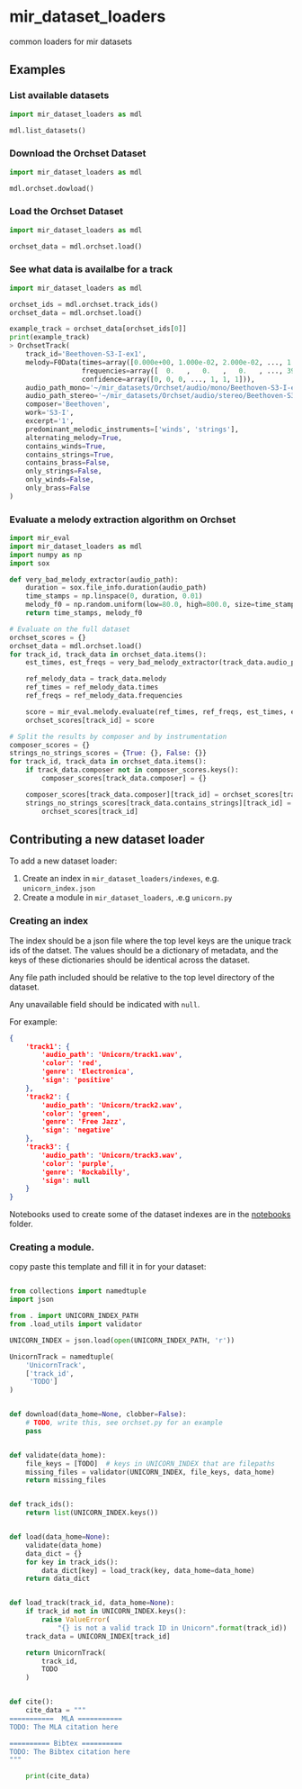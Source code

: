 # mir_dataset_loaders
common loaders for mir datasets


## Examples

### List available datasets
```python
import mir_dataset_loaders as mdl

mdl.list_datasets()
```

### Download the Orchset Dataset
```python
import mir_dataset_loaders as mdl

mdl.orchset.dowload()
```

### Load the Orchset Dataset
```python
import mir_dataset_loaders as mdl

orchset_data = mdl.orchset.load()
```

### See what data is availalbe for a track
```python
import mir_dataset_loaders as mdl

orchset_ids = mdl.orchset.track_ids()
orchset_data = mdl.orchset.load()

example_track = orchset_data[orchset_ids[0]]
print(example_track)
> OrchsetTrack(
    track_id='Beethoven-S3-I-ex1',
    melody=F0Data(times=array([0.000e+00, 1.000e-02, 2.000e-02, ..., 1.244e+01, 1.245e+01, 1.246e+01]),
                  frequencies=array([  0.   ,   0.   ,   0.   , ..., 391.995, 391.995, 391.995]),
                  confidence=array([0, 0, 0, ..., 1, 1, 1])),
    audio_path_mono='~/mir_datasets/Orchset/audio/mono/Beethoven-S3-I-ex1.wav',
    audio_path_stereo='~/mir_datasets/Orchset/audio/stereo/Beethoven-S3-I-ex1.wav',
    composer='Beethoven',
    work='S3-I',
    excerpt='1',
    predominant_melodic_instruments=['winds', 'strings'],
    alternating_melody=True,
    contains_winds=True,
    contains_strings=True,
    contains_brass=False,
    only_strings=False,
    only_winds=False,
    only_brass=False
)
```

### Evaluate a melody extraction algorithm on Orchset
```python
import mir_eval
import mir_dataset_loaders as mdl
import numpy as np
import sox

def very_bad_melody_extractor(audio_path):
    duration = sox.file_info.duration(audio_path)
    time_stamps = np.linspace(0, duration, 0.01)
    melody_f0 = np.random.uniform(low=80.0, high=800.0, size=time_stamps.shape)
    return time_stamps, melody_f0

# Evaluate on the full dataset
orchset_scores = {}
orchset_data = mdl.orchset.load()
for track_id, track_data in orchset_data.items():
    est_times, est_freqs = very_bad_melody_extractor(track_data.audio_path_mono)

    ref_melody_data = track_data.melody
    ref_times = ref_melody_data.times
    ref_freqs = ref_melody_data.frequencies

    score = mir_eval.melody.evaluate(ref_times, ref_freqs, est_times, est_freqs)
    orchset_scores[track_id] = score

# Split the results by composer and by instrumentation
composer_scores = {}
strings_no_strings_scores = {True: {}, False: {}}
for track_id, track_data in orchset_data.items():
    if track_data.composer not in composer_scores.keys():
        composer_scores[track_data.composer] = {}

    composer_scores[track_data.composer][track_id] = orchset_scores[track_id]
    strings_no_strings_scores[track_data.contains_strings][track_id] = \
        orchset_scores[track_id]

```


## Contributing a new dataset loader

To add a new dataset loader:
1. Create an index in `mir_dataset_loaders/indexes`, e.g. `unicorn_index.json`
2. Create a module in `mir_dataset_loaders`, .e.g `unicorn.py`


### Creating an index

The index should be a json file where the top level keys are the unique track
ids of the datset. The values should be a dictionary of metadata, and the keys
of these dictionaries should be identical across the dataset.

Any file path included should be relative to the top level directory of the dataset.

Any unavailable field should be indicated with `null`.

For example:
```json
{
    'track1': {
        'audio_path': 'Unicorn/track1.wav',
        'color': 'red',
        'genre': 'Electronica',
        'sign': 'positive'
    },
    'track2': {
        'audio_path': 'Unicorn/track2.wav',
        'color': 'green',
        'genre': 'Free Jazz',
        'sign': 'negative'
    },
    'track3': {
        'audio_path': 'Unicorn/track3.wav',
        'color': 'purple',
        'genre': 'Rockabilly',
        'sign': null
    }
}
```

Notebooks used to create some of the dataset indexes are in the [notebooks]() folder.


### Creating a module.

copy paste this template and fill it in for your dataset:

```python

from collections import namedtuple
import json

from . import UNICORN_INDEX_PATH
from .load_utils import validator

UNICORN_INDEX = json.load(open(UNICORN_INDEX_PATH, 'r'))

UnicornTrack = namedtuple(
    'UnicornTrack',
    ['track_id',
     'TODO']
)


def download(data_home=None, clobber=False):
    # TODO, write this, see orchset.py for an example
    pass


def validate(data_home):
    file_keys = [TODO]  # keys in UNICORN_INDEX that are filepaths
    missing_files = validator(UNICORN_INDEX, file_keys, data_home)
    return missing_files


def track_ids():
    return list(UNICORN_INDEX.keys())


def load(data_home=None):
    validate(data_home)
    data_dict = {}
    for key in track_ids():
        data_dict[key] = load_track(key, data_home=data_home)
    return data_dict


def load_track(track_id, data_home=None):
    if track_id not in UNICORN_INDEX.keys():
        raise ValueError(
            "{} is not a valid track ID in Unicorn".format(track_id))
    track_data = UNICORN_INDEX[track_id]

    return UnicornTrack(
        track_id,
        TODO
    )


def cite():
    cite_data = """
===========  MLA ===========
TODO: The MLA citation here

========== Bibtex ==========
TODO: The Bibtex citation here
"""

    print(cite_data)

```
